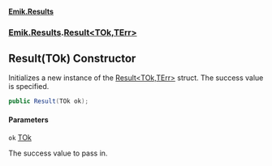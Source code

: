 #### [Emik.Results](index.md 'index')
### [Emik.Results](Emik.Results.md 'Emik.Results').[Result&lt;TOk,TErr&gt;](Result_TOk,TErr_.md 'Emik.Results.Result<TOk,TErr>')

## Result(TOk) Constructor

Initializes a new instance of the [Result&lt;TOk,TErr&gt;](Result_TOk,TErr_.md 'Emik.Results.Result<TOk,TErr>') struct. The success value is specified.

```csharp
public Result(TOk ok);
```
#### Parameters

<a name='Emik.Results.Result_TOk,TErr_.Result(TOk).ok'></a>

`ok` [TOk](Result_TOk,TErr_.md#Emik.Results.Result_TOk,TErr_.TOk 'Emik.Results.Result<TOk,TErr>.TOk')

The success value to pass in.